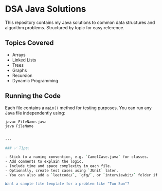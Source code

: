 # DSA Java Solutions

This repository contains my Java solutions to common data structures and algorithm problems. Structured by topic for easy reference.

## Topics Covered

- Arrays
- Linked Lists
- Trees
- Graphs
- Recursion
- Dynamic Programming

## Running the Code

Each file contains a `main()` method for testing purposes. You can run any Java file independently using:

```bash
javac FileName.java
java FileName


---

### ✅ Tips:

- Stick to a naming convention, e.g. `CamelCase.java` for classes.
- Add comments to explain the logic.
- Include time and space complexity in each file.
- Optionally, create test cases using `JUnit` later.
- You can also add a `leetcode/`, `gfg/`, or `interviewbit/` folder if you're practicing on those platforms.

Want a sample file template for a problem like "Two Sum"?





